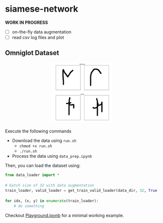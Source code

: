 # siamese-network

**WORK IN PROGRESS**

- [ ] on-the-fly data augmentation
- [ ] read csv log files and plot

## Omniglot Dataset

<p align="center">
 <img src="./plots/omniglot.png" alt="Drawing", width=40%>
</p>

Execute the following commands

* Download the data using `run.sh`
    * `chmod +x run.sh`
    * `./run.sh`
* Process the data using `data_prep.ipynb`

Then, you can load the dataset using:

```python
from data_loader import *

# batch size of 32 with data augmentation
train_loader, valid_loader = get_train_valid_loader(data_dir, 32, True)

for idx, (x, y) in enumerate(train_loader):
    # do something
```

Checkout [Playground.ipynb](https://github.com/kevinzakka/siamese-network/blob/master/Playground.ipynb) for a minimal working example.
